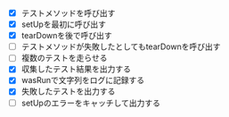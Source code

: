 - [x] テストメソッドを呼び出す
- [x] setUpを最初に呼び出す
- [x] tearDownを後で呼び出す
- [ ] テストメソッドが失敗したとしてもtearDownを呼び出す
- [ ] 複数のテストを走らせる
- [x] 収集したテスト結果を出力する 
- [x] wasRunで文字列をログに記録する
- [x] 失敗したテストを出力する
- [ ] setUpのエラーをキャッチして出力する